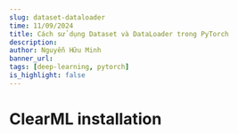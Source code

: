 ```yaml
---
slug: dataset-dataloader
time: 11/09/2024
title: Cách sử dụng Dataset và DataLoader trong PyTorch
description:
author: Nguyễn Hữu Minh
banner_url: 
tags: [deep-learning, pytorch]
is_highlight: false
---
```


# ClearML installation
